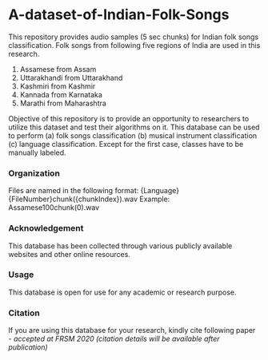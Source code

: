 # A-dataset-of-Indian-Folk-Songs

This repository provides audio samples (5 sec
chunks) for Indian folk songs classification. Folk
songs from following five regions of India are used
in this research.

<ol>
  <li>Assamese from Assam</li>
  <li>Uttarakhandi from Uttarakhand</li>
  <li>Kashmiri from Kashmir</li>
  <li>Kannada from Karnataka</li>
  <li>Marathi from Maharashtra</li>
</ol> 

Objective of this repository is to provide an
opportunity to researchers to utilize this dataset
and test their algorithms on it. This database can
be used to perform (a) folk songs classification (b)
musical instrument classification (c) language
classification. Except for the first case, classes have
to be manually labeled.

<h3>Organization</h3>
Files are named in the following format: {Language}{FileNumber}chunk({chunkIndex}).wav Example: Assamese100chunk(0).wav

<h3>Acknowledgement</h3>
This database has been collected through various
publicly available websites and other online
resources.

<h3>Usage</h3>
This database is open for use for any academic or
research purpose.

<h3>Citation</h3>
If you are using this database for your research,
kindly cite following paper
<i>- accepted at FRSM 2020 (citation details will be
available after publication)</i>

